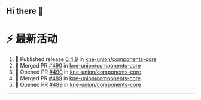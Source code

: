 ## Hi there 👋

<!--

**Here are some ideas to get you started:**

🙋‍♀️ A short introduction - what is your organization all about?
🌈 Contribution guidelines - how can the community get involved?
👩‍💻 Useful resources - where can the community find your docs? Is there anything else the community should know?
🍿 Fun facts - what does your team eat for breakfast?
🧙 Remember, you can do mighty things with the power of [Markdown](https://docs.github.com/github/writing-on-github/getting-started-with-writing-and-formatting-on-github/basic-writing-and-formatting-syntax)
-->


# ⚡ 最新活动

<!--START_SECTION:activity-->
1. 🚀 Published release [0.4.9](https://github.com/kne-union/components-core/releases/tag/0.4.9) in [kne-union/components-core](https://github.com/kne-union/components-core)
2. 🎉 Merged PR [#490](https://github.com/kne-union/components-core/pull/490) in [kne-union/components-core](https://github.com/kne-union/components-core)
3. 💪 Opened PR [#490](https://github.com/kne-union/components-core/pull/490) in [kne-union/components-core](https://github.com/kne-union/components-core)
4. 🎉 Merged PR [#489](https://github.com/kne-union/components-core/pull/489) in [kne-union/components-core](https://github.com/kne-union/components-core)
5. 💪 Opened PR [#489](https://github.com/kne-union/components-core/pull/489) in [kne-union/components-core](https://github.com/kne-union/components-core)
<!--END_SECTION:activity-->

---
